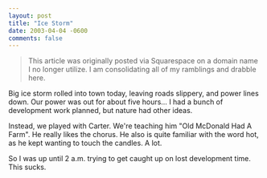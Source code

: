 ```yaml
---
layout: post
title: "Ice Storm"
date: 2003-04-04 -0600
comments: false
---
```


> This article was originally posted via Squarespace on a domain name I no longer utilize.  I am consolidating all of my ramblings and drabble here.

Big ice storm rolled into town today, leaving roads slippery, and power lines down. Our power was out for about five hours… I had a bunch of development work planned, but nature had other ideas.

Instead, we played with Carter. We're teaching him "Old McDonald Had A Farm". He really likes the chorus. He also is quite familiar with the word hot, as he kept wanting to touch the candles. A lot.

So I was up until 2 a.m. trying to get caught up on lost development time. This sucks.